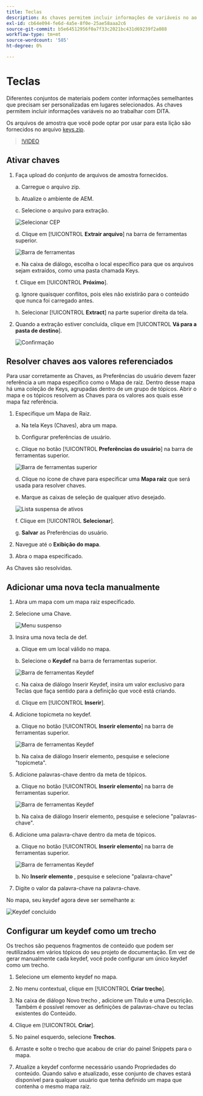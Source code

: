 ```yaml
---
title: Teclas
description: As chaves permitem incluir informações de variáveis no ao trabalhar com DITA nos guias de AEM
exl-id: cb64e094-fe6d-4a5e-8f0e-25ae58aaa2c6
source-git-commit: b5e64512956f0a7f33c2021bc431d69239f2a088
workflow-type: tm+mt
source-wordcount: '585'
ht-degree: 0%

---
```


# Teclas

Diferentes conjuntos de materiais podem conter informações semelhantes que precisam ser personalizadas em lugares selecionados. As chaves permitem incluir informações variáveis no ao trabalhar com DITA.

Os arquivos de amostra que você pode optar por usar para esta lição são fornecidos no arquivo [keys.zip](assets/keys.zip).

>[!VIDEO](https://video.tv.adobe.com/v/342756)

## Ativar chaves

1. Faça upload do conjunto de arquivos de amostra fornecidos.

   a. Carregue o arquivo zip.

   b. Atualize o ambiente de AEM.

   c. Selecione o arquivo para extração.

   ![Selecionar CEP](images/lesson-9/select-zip.png)

   d. Clique em [!UICONTROL **Extrair arquivo**] na barra de ferramentas superior.

   ![Barra de ferramentas](images/lesson-9/extract-archive.png)

   e. Na caixa de diálogo, escolha o local específico para que os arquivos sejam extraídos, como uma pasta chamada Keys.

   f. Clique em [!UICONTROL **Próximo**].

   g. Ignore quaisquer conflitos, pois eles não existirão para o conteúdo que nunca foi carregado antes.

   h. Selecionar [!UICONTROL **Extract**] na parte superior direita da tela.

2. Quando a extração estiver concluída, clique em [!UICONTROL **Vá para a pasta de destino**].

   ![Confirmação](images/lesson-9/go-to-target.png)

## Resolver chaves aos valores referenciados

Para usar corretamente as Chaves, as Preferências do usuário devem fazer referência a um mapa específico como o Mapa de raiz. Dentro desse mapa há uma coleção de Keys, agrupadas dentro de um grupo de tópicos. Abrir o mapa e os tópicos resolvem as Chaves para os valores aos quais esse mapa faz referência.

1. Especifique um Mapa de Raiz.

   a. Na tela Keys (Chaves), abra um mapa.

   b. Configurar preferências de usuário.

   c. Clique no botão [!UICONTROL **Preferências do usuário**] na barra de ferramentas superior.

   ![Barra de ferramentas superior](images/lesson-9/author-view.png)

   d. Clique no ícone de chave para especificar uma **Mapa raiz** que será usada para resolver chaves.

   e. Marque as caixas de seleção de qualquer ativo desejado.

   ![Lista suspensa de ativos](images/lesson-9/select-assets.png)

   f. Clique em [!UICONTROL **Selecionar**].

   g. **Salvar** as Preferências do usuário.

2. Navegue até o **Exibição do mapa**.

3. Abra o mapa especificado.

As Chaves são resolvidas.

## Adicionar uma nova tecla manualmente

1. Abra um mapa com um mapa raiz especificado.

2. Selecione uma Chave.

   ![Menu suspenso](images/lesson-9/hybrid-key.png)

3. Insira uma nova tecla de def.

   a. Clique em um local válido no mapa.

   b. Selecione o **Keydef** na barra de ferramentas superior.

   ![Barra de ferramentas Keydef](images/lesson-9/key-icon.png)

   c. Na caixa de diálogo Inserir Keydef, insira um valor exclusivo para Teclas que faça sentido para a definição que você está criando.

   d. Clique em [!UICONTROL **Inserir**].

4. Adicione topicmeta no keydef.

   a. Clique no botão [!UICONTROL **Inserir elemento**] na barra de ferramentas superior.

   ![Barra de ferramentas Keydef](images/lesson-9/add-icon.png)

   b. Na caixa de diálogo Inserir elemento, pesquise e selecione &quot;topicmeta&quot;.

5. Adicione palavras-chave dentro da meta de tópicos.

   a. Clique no botão [!UICONTROL **Inserir elemento**] na barra de ferramentas superior.

   ![Barra de ferramentas Keydef](images/lesson-9/add-icon.png)

   b. Na caixa de diálogo Inserir elemento, pesquise e selecione &quot;palavras-chave&quot;.

6. Adicione uma palavra-chave dentro da meta de tópicos.

   a. Clique no botão [!UICONTROL **Inserir elemento**] na barra de ferramentas superior.

   ![Barra de ferramentas Keydef](images/lesson-9/add-icon.png)

   b. No **Inserir elemento** , pesquise e selecione &quot;palavra-chave&quot;

7. Digite o valor da palavra-chave na palavra-chave.

No mapa, seu keydef agora deve ser semelhante a:

![Keydef concluído](images/lesson-9/keydef.png)

## Configurar um keydef como um trecho

Os trechos são pequenos fragmentos de conteúdo que podem ser reutilizados em vários tópicos do seu projeto de documentação. Em vez de gerar manualmente cada keydef, você pode configurar um único keydef como um trecho.

1. Selecione um elemento keydef no mapa.

2. No menu contextual, clique em [!UICONTROL **Criar trecho**].

3. Na caixa de diálogo Novo trecho , adicione um Título e uma Descrição.
Também é possível remover as definições de palavras-chave ou teclas existentes do Conteúdo.

4. Clique em [!UICONTROL **Criar**].

5. No painel esquerdo, selecione **Trechos**.

6. Arraste e solte o trecho que acabou de criar do painel Snippets para o mapa.

7. Atualize a keydef conforme necessário usando Propriedades do conteúdo.
Quando salvo e atualizado, esse conjunto de chaves estará disponível para qualquer usuário que tenha definido um mapa que contenha o mesmo mapa raiz.
